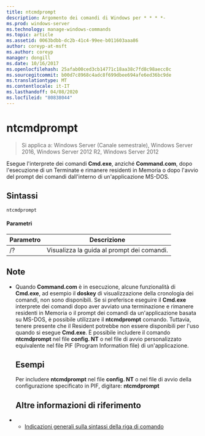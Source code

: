 ```yaml
---
title: ntcmdprompt
description: Argomento dei comandi di Windows per * * * *-
ms.prod: windows-server
ms.technology: manage-windows-commands
ms.topic: article
ms.assetid: 0063bdbb-dc2b-41c4-99ee-b011603aaa86
author: coreyp-at-msft
ms.author: coreyp
manager: dongill
ms.date: 10/16/2017
ms.openlocfilehash: 25afab00ced3cb14771c18aa38c7fd8c98aecc0c
ms.sourcegitcommit: b00d7c8968c4adc8f699dbee694afe6ed36bc9de
ms.translationtype: MT
ms.contentlocale: it-IT
ms.lasthandoff: 04/08/2020
ms.locfileid: "80838044"
---
```

# <a name="ntcmdprompt"></a>ntcmdprompt

>Si applica a: Windows Server (Canale semestrale), Windows Server 2016, Windows Server 2012 R2, Windows Server 2012

Esegue l'interprete dei comandi **Cmd.exe**, anziché **Command.com**, dopo l'esecuzione di un Terminate e rimanere residenti in Memoria o dopo l'avvio del prompt dei comandi dall'interno di un'applicazione MS-DOS.
## <a name="syntax"></a>Sintassi
```
ntcmdprompt
```
#### <a name="parameters"></a>Parametri

| Parametro |             Descrizione              |
|-----------|--------------------------------------|
|    /?     | Visualizza la guida al prompt dei comandi. |

## <a name="remarks"></a>Note
- Quando **Command.com** è in esecuzione, alcune funzionalità di **Cmd.exe**, ad esempio il **doskey** di visualizzazione della cronologia dei comandi, non sono disponibili. Se si preferisce eseguire il **Cmd.exe** interprete dei comandi dopo aver avviato una terminazione e rimanere residenti in Memoria o il prompt dei comandi da un'applicazione basata su MS-DOS, è possibile utilizzare il **ntcmdprompt** comando. Tuttavia, tenere presente che il Resident potrebbe non essere disponibili per l'uso quando si esegue **Cmd.exe**. È possibile includere il comando **ntcmdprompt** nel file **config. NT** o nel file di avvio personalizzato equivalente nel file PIF (Program Information file) di un'applicazione.
  ## <a name="examples"></a>Esempi
  Per includere **ntcmdprompt** nel file **config. NT** o nel file di avvio della configurazione specificato in PIF, digitare: **ntcmdprompt**
  ## <a name="additional-references"></a>Altre informazioni di riferimento
- - [Indicazioni generali sulla sintassi della riga di comando](command-line-syntax-key.md)

